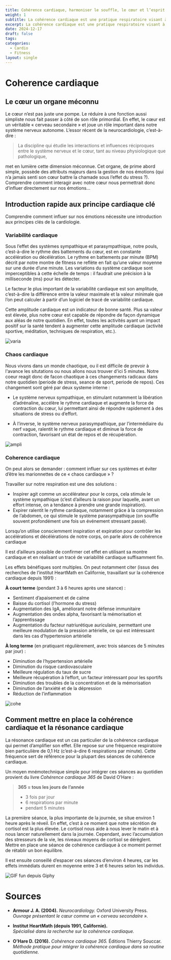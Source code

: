 ```yaml
---
title: Cohérence cardiaque, harmoniser le souffle, le cœur et l’esprit
weight: 1
subtitle: La cohérence cardiaque est une pratique respiratoire visant à harmoniser le rythme du cœur avec le système nerveux. Grâce à des exercices simples et réguliers, elle permet de réduire le stress, d’améliorer l’équilibre émotionnel et de favoriser un meilleur état de santé global, tant sur le plan physique que mental.
excerpt: La cohérence cardiaque est une pratique respiratoire visant à harmoniser le rythme du cœur avec le système nerveux. Grâce à des exercices simples et réguliers, elle permet de réduire le stress, d’améliorer l’équilibre émotionnel et de favoriser un meilleur état de santé global, tant sur le plan physique que mental.
date: 2024-12-17
draft: false
tags: 
categories:
  - Cardio
  - Fitness
layout: single
---
```


# Coherence cardiaque

## Le cœur un organe méconnu

Le cœur n’est pas juste une pompe. Le réduire à une fonction aussi simpliste nous fait passer à côté de son rôle primordial. En effet, le cœur est un véritable « cerveau secondaire » et joue un rôle important dans notre système nerveux autonome. L’essor récent de la neurocardiologie, c’est-à-dire :

> La discipline qui étudie les interactions et influences réciproques entre le système nerveux et le cœur, tant au niveau physiologique que pathologique,

met en lumière cette dimension méconnue. Cet organe, de prime abord simple, possède des attributs majeurs dans la gestion de nos émotions (qui n’a jamais senti son cœur battre la chamade sous l’effet du stress ?). Comprendre comment interagir avec notre cœur nous permettrait donc d’influer directement sur nos émotions…

## Introduction rapide aux principe cardiaque clé

Comprendre comment influer sur nos émotions nécessite une introduction aux principes clés de la cardiologie.
### Variabilité cardiaque
Sous l’effet des systèmes sympathique et parasympathique, notre pouls, c’est-à-dire le rythme des battements du cœur, est en constante accélération ou décélération. Le rythme en battements par minute (BPM) décrit par notre montre de fitness ne reflète en fait qu’une valeur moyenne sur une durée d’une minute. Les variations du système cardiaque sont imperceptibles à cette échelle de temps : il faudrait une précision à la milliseconde (ms) pour les détecter.

Le facteur le plus important de la variabilité cardiaque est son amplitude, c’est-à-dire la différence entre la valeur maximale et la valeur minimale que l’on peut calculer à partir d’un logiciel de tracé de variabilité cardiaque.

Cette amplitude cardiaque est un indicateur de bonne santé. Plus sa valeur est élevée, plus notre cœur est capable de répondre de façon dynamique aux aléas de notre quotidien. En effet, toutes les activités ayant un impact positif sur la santé tendent à augmenter cette amplitude cardiaque (activité sportive, méditation, techniques de respiration, etc.).

![varia](varia.jpg)

### Chaos cardiaque

Nous vivons dans un monde chaotique, ou il est difficile de prevoir à l'avance les situtations ou nous allons nous trouver d'ici 5 minutes. Notre coeur reagit donc de facon chaotique à ces changements radicaux dans notre quotidien (periode de stress, seance de sport, periode de repos). Ces changement sont géré par deux systeme interne : 
- Le système nerveux sympathique, en stimulant notamment la libération d’adrénaline, accélère le rythme cardiaque et augmente la force de contraction du cœur, lui permettant ainsi de répondre rapidement à des situations de stress ou d’effort.

- À l’inverse, le système nerveux parasympathique, par l’intermédiaire du nerf vague, ralentit le rythme cardiaque et diminue la force de contraction, favorisant un état de repos et de récupération.

![ampli](ampltiude.jpg)

### Coherence cardiaque

On peut alors se demander : comment influer sur ces systèmes et éviter d’être les marionnettes de ce « chaos cardiaque » ?

Travailler sur notre respiration est une des solutions :

- Inspirer agit comme un accélérateur pour le corps, cela stimule le système sympathique (c’est d’ailleurs la raison pour laquelle, avant un effort intense, on a tendance à prendre une grande inspiration).
- Expirer ralentit le rythme cardiaque, notamment grâce à la compression de l’abdomen, ce qui stimule le système parasympathique (on souffle souvent profondément une fois un événement stressant passé).

Lorsqu’on utilise consciemment inspiration et expiration pour contrôler les accélérations et décélérations de notre corps, on parle alors de cohérence cardiaque 

Il est d’ailleurs possible de confirmer cet effet en utilisant sa montre cardiaque et en réalisant un tracé de variabilité cardiaque suffisamment fin.


Les effets bénéfiques sont multiples. On peut notamment citer (issus des recherches de l’institut HeartMath en Californie, travaillant sur la cohérence cardiaque depuis 1991) :

**À court terme** (pendant 3 à 6 heures après une séance) :  
- Sentiment d’apaisement et de calme  
- Baisse du cortisol (l’hormone du stress)  
- Augmentation des IgA, améliorant notre défense immunitaire  
- Augmentation des ondes alpha, favorisant la mémorisation et l’apprentissage  
- Augmentation du facteur natriurétique auriculaire, permettant une meilleure modulation de la pression artérielle, ce qui est intéressant dans les cas d’hypertension artérielle  

**À long terme** (en pratiquant régulièrement, avec trois séances de 5 minutes par jour) :  
- Diminution de l’hypertension artérielle  
- Diminution du risque cardiovasculaire  
- Meilleure régulation du taux de sucre  
- Meilleure récupération à l’effort, un facteur intéressant pour les sportifs  
- Diminution des troubles de la concentration et de la mémorisation  
- Diminution de l’anxiété et de la dépression  
- Réduction de l’inflammation

![cohe](coherence.jpg)


## Comment mettre en place la cohérence cardiaque et la résonance cardiaque

La résonance cardiaque est un cas particulier de la cohérence cardiaque qui permet d’amplifier son effet. Elle repose sur une fréquence respiratoire bien particulière de 0,1 Hz (c’est-à-dire 6 respirations par minute). Cette fréquence sert de référence pour la plupart des séances de cohérence cardiaque.

Un moyen mnémotechnique simple pour intégrer ces séances au quotidien provient du livre *Cohérence cardiaque 365* de David O’Hare :

> **365 = tous les jours de l’année**  
>  - 3 fois par jour  
>  - 6 respirations par minute  
>  - pendant 5 minutes

La première séance, la plus importante de la journée, se situe environ 1 heure après le réveil. En effet, c’est à ce moment que notre sécrétion de cortisol est la plus élevée. Le cortisol nous aide à nous lever le matin et à nous lancer naturellement dans la journée. Cependant, avec l’accumulation des stresseurs de la vie, les niveaux moyens de cortisol se dérèglent. Mettre en place une séance de cohérence cardiaque à ce moment permet de rétablir un bon équilibre.

Il est ensuite conseillé d’espacer ces séances d’environ 4 heures, car les effets immédiats durent en moyenne entre 3 et 6 heures selon les individus.

![GIF fun depuis Giphy](https://media3.giphy.com/media/v1.Y2lkPTc5MGI3NjExcjdha3hqZ2Y2Z3Nib3VyZ2tjZHFzZnMxNDIzZDU0ZmNzZWwwNW83OCZlcD12MV9pbnRlcm5hbF9naWZfYnlfaWQmY3Q9Zw/Ry1MOAeAYXvRVQLPw3/giphy.webp)

# Sources

- **Armour J. A. (2004).** *Neurocardiology.* Oxford University Press.  
  *Ouvrage présentant le cœur comme un « cerveau secondaire ».*

- **Institut HeartMath (depuis 1991, Californie).**  
  *Spécialisé dans la recherche sur la cohérence cardiaque.*

- **O’Hare D. (2016).** *Cohérence cardiaque 365.* Éditions Thierry Souccar.  
  *Méthode pratique pour intégrer la cohérence cardiaque dans sa routine quotidienne.*





